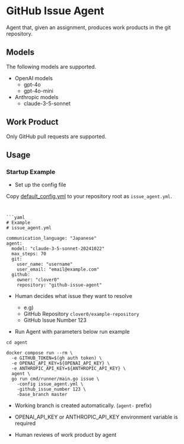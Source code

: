 # GitHub Issue Agent
Agent that, given an assignment, produces work products in the git repository.


## Models
The following models are supported.

- OpenAI models
  - gpt-4o
  - gpt-4o-mini
- Anthropic models
  - claude-3-5-sonnet


## Work Product
Only GitHub pull requests are supported.


## Usage
### Startup Example
- Set up the config file

Copy [default_config.yml](agent/config/default_config.yml) to your repository root as `issue_agent.yml`.

```shell


```yaml
# Example
# issue_agent.yml

communication_language: "Japanese"
agent:
  model: "claude-3-5-sonnet-20241022"
  max_steps: 70
  git:
    user_name: "username"
    user_email: "email@example.com"
  github:
    owner: "clover0"
    repository: "github-issue-agent"
```

- Human decides what issue they want to resolve
  - e.g)
  - GitHub Repository `clover0/example-repository`
  - GitHub Issue Number 123

- Run Agent with parameters below run example
```shell
cd agent

docker compose run --rm \
  -e GITHUB_TOKEN=$(gh auth token) \
  -e OPENAI_API_KEY=${OPENAI_API_KEY} \
  -e ANTHROPIC_API_KEY=${ANTHROPIC_API_KEY} \
  agent \
  go run cmd/runner/main.go issue \
    -config issue_agent.yml \
    -github_issue_number 123 \
    -base_branch master
```
  - Working branch is created automatically. (`agent-` prefix)
  - OPENAI_API_KEY or ANTHROPIC_API_KEY environment variable is required

- Human reviews of work product by agent

